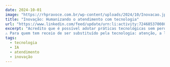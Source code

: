 ```yaml
---
date: 2024-10-01
image: "https://rhpravoce.com.br/wp-content/uploads/2024/10/Inovacao.jpg"
title: "Inovação: Humanizando o atendimento com tecnologia"
url: "https://www.linkedin.com/feed/update/urn:li:activity:7246853700806168577/"
excerpt: "Acredito que é possível adotar práticas tecnológicas sem perder o toque humano.
⚠️ Para quem tem receio de ser substituído pela tecnologia: atenção, a leitura a seguir pode transformar sua forma de pensar!😁"
tags:
  - tecnologia
  - IA
  - atendimento
  - inovação
---
```

